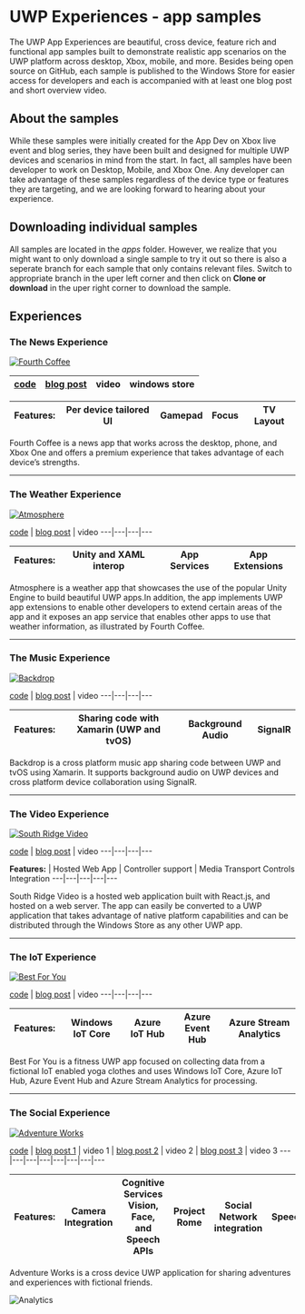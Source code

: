 # UWP Experiences - app samples

The UWP App Experiences are beautiful, cross device, feature rich and functional app samples built to demonstrate realistic app scenarios on the UWP platform across desktop, Xbox, mobile, and more. Besides being open source on GitHub, each sample is published to the Windows Store for easier access for developers and each is accompanied with at least one blog post and short overview video. 

## About the samples ##
While these samples were initially created for the App Dev on Xbox live event and blog series, they have been built and designed for multiple UWP devices and scenarios in mind from the start. In fact, all samples have been developer to work on Desktop, Mobile, and Xbox One. Any developer can take advantage of these samples regardless of the device type or features they are targeting, and we are looking forward to hearing about your experience.


## Downloading individual samples ##
All samples are located in the *apps* folder. However, we realize that you might want to only download a single sample to try it out so there is also a seperate branch for each sample that only contains relevant files. Switch to appropriate branch in the uper left corner and then click on **Clone or download** in the uper right corner to download the sample.


## Experiences ##

### The News Experience ###

[![Fourth Coffee][news-image]][news-source]

[code][news-source] | [blog post][news-blog-post] | video | windows store
---|---|---|---

**Features:** | Per device tailored UI | Gamepad | Focus | TV Layout
---|---|---|---|---

Fourth Coffee is a news app that works across the desktop, phone, and Xbox One and offers a premium experience that takes advantage of each device’s strengths.

***

### The Weather Experience ###

[![Atmosphere][weather-image]][weather-source]

[code][weather-source] | [blog post][weather-blog-post] | video 
---|---|---|---

**Features:** | Unity and XAML interop | App Services | App Extensions
---|---|---|---

Atmosphere is a weather app that showcases the use of the popular Unity Engine to build beautiful UWP apps.In addition, the app implements UWP app extensions to enable other developers to extend certain areas of the app and it exposes an app service that enables other apps to use that weather information, as illustrated by Fourth Coffee.

***

### The Music Experience ###

[![Backdrop][music-image]][music-source]

[code][music-source] | [blog post][music-blog-post] | video 
---|---|---|---

**Features:** | Sharing code with Xamarin (UWP and tvOS) | Background Audio | SignalR
---|---|---|---

Backdrop is a cross platform music app sharing code between UWP and tvOS using Xamarin. It supports background audio on UWP devices and cross platform device collaboration using SignalR.

***

### The Video Experience ###

[![South Ridge Video][video-image]][video-source]

[code][video-source] | [blog post][video-blog-post] | video 
---|---|---|---

**Features:** | Hosted Web App | Controller support | Media Transport Controls Integration
---|---|---|---|---

South Ridge Video is a hosted web application built with React.js, and hosted on a web server. The app can easily be converted to a UWP application that takes advantage of native platform capabilities and can be distributed through the Windows Store as any other UWP app.

***

### The IoT Experience ###

[![Best For You][iot-image]][iot-source]

[code][iot-source] | [blog post][iot-blog-post] | video 
---|---|---|---

**Features:** | Windows IoT Core | Azure IoT Hub | Azure Event Hub | Azure Stream Analytics
---|---|---|---|---

Best For You is a fitness UWP app focused on collecting data from a fictional IoT enabled yoga clothes and uses Windows IoT Core, Azure IoT Hub, Azure Event Hub and Azure Stream Analytics for processing.

***

### The Social Experience ###

[![Adventure Works][social-image]][social-source]

[code][social-source] | [blog post 1][social-blog-post-1] | video 1 | [blog post 2][social-blog-post-2] | video 2 | [blog post 3][social-blog-post-3] | video 3 
---|---|---|---|---|---|---|---

**Features:** | Camera Integration | Cognitive Services Vision, Face, and Speech APIs | Project Rome | Social Network integration | Speech | Inking
---|---|---|---|---|---|---

Adventure Works is a cross device UWP application for sharing adventures and experiences with fictional friends. 



[news-image]: http://i.imgur.com/nJAlk3k.gif
[news-source]: https://github.com/Microsoft/uwp-experiences/tree/master/apps/News
[news-blog-post]: https://blogs.windows.com/buildingapps/2016/09/09/tailoring-your-app-for-xbox-and-the-tv-app-dev-on-xbox-series

[weather-image]: http://i.imgur.com/HlAcl4A.gif
[weather-source]: https://github.com/Microsoft/uwp-experiences/tree/master/apps/weather
[weather-blog-post]: https://blogs.windows.com/buildingapps/2016/09/15/unity-interop-and-app-extensibility-app-dev-on-xbox-series

[music-image]: http://i.imgur.com/GjIDRqB.gif
[music-source]: https://github.com/Microsoft/uwp-experiences/tree/master/apps/music
[music-blog-post]: https://blogs.windows.com/buildingapps/2016/09/23/background-audio-and-cross-platform-development-with-xamarin-app-dev-on-xbox-series

[video-image]: http://i.imgur.com/zJRYBby.gif
[video-source]: https://github.com/Microsoft/uwp-experiences/tree/master/apps/video
[video-blog-post]: https://blogs.windows.com/buildingapps/2016/09/30/uwp-hosted-web-app-on-xbox-one-app-dev-on-xbox-series

[iot-image]: http://i.imgur.com/v3gVx0K.gif
[iot-source]: https://github.com/Microsoft/uwp-experiences/tree/master/apps/iot
[iot-blog-post]: https://blogs.windows.com/buildingapps/2016/10/13/internet-of-things-on-the-xbox-app-dev-on-xbox-series

[social-image]: http://i.imgur.com/OEdPlSc.gif
[social-source]: https://github.com/Microsoft/uwp-experiences/tree/master/apps/social
[social-blog-post-1]: https://blogs.windows.com/buildingapps/2016/10/21/camera-apis-with-a-dash-of-cloud-intelligence-in-a-uwp-app-app-dev-on-xbox-series
[social-blog-post-2]: https://blogs.windows.com/buildingapps/2016/10/27/going-social-project-rome-maps-social-network-integration-app-dev-on-xbox-series
[social-blog-post-3]: https://blogs.windows.com/buildingapps/2016/11/04/getting-personal-speech-and-inking-app-dev-on-xbox-series

![Analytics](https://ga-beacon.appspot.com/UA-88615164-1/main-page?pixel)

